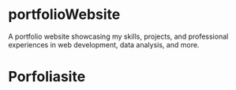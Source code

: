 # portfolioWebsite
 A portfolio website showcasing my skills, projects, and professional experiences in web development, data analysis, and more.
# Porfoliasite

